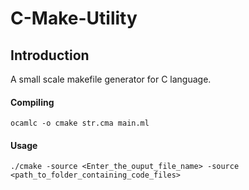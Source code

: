 # C-Make-Utility

Introduction
------------

A small scale makefile generator for C language.

#### Compiling 
```
ocamlc -o cmake str.cma main.ml
```

#### Usage
```
./cmake -source <Enter_the_ouput_file_name> -source <path_to_folder_containing_code_files>
```


